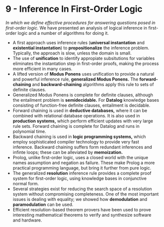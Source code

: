 # 9 - Inference In First-Order Logic
_In which we define effective procedures for answering questions posed in first-order logic._
We have presented an analysis of logical inference in first-order logic and a number of algorithms for doing it.
* A first approach uses inference rules (__universal instantation__ and __existential instantation__) to __propositionalize__ the inference problem. Typically, the approach is slow, unless the domain is small.
* The use of __unification__ to identify appropiate subsitutions for variables eliminates the instantation step in first-order proofs, making the process more efficient in many cases.
* A lifted version of __Modus Ponens__ uses unification to provide a natural and powerful inference rule, __generalized Modus Ponens.__ The __forward-chaining__ and __backward-chaining__ algorithms apply this rule to sets of definite clauses.
* Generalized Modus Ponens is complete for definite clauses, although the entailment problem is __semidecidable.__ For __Datalog__ knowledge bases consisting of function-free definite clauses, entailment is decidable.
* Forward chaining is used in __deductive databases,__ where it can be combined with relational database operations. It is also used in __production systems,__ which perform efficient updates with very large rule sets. Forward chaining is complete for Datalog and runs in polynomial time.
* Backward chaining is used in __logic programming systems,__ which employ sophisticated compiler technology to provide very fast inference. Backward chaining suffers form redundant inferences and infinte loops; these can be alleviated by __memoization.__
* Prolog, unlike first-order logic, uses a closed world with the unique names assumption and negation as failure. These make Prolog a more practical programming language, but bring it further from pure logic.
* The generalized __resolution__ inference rule provides a complete proof system for first-order logic, using knowledge bases in conjunctive normal form.
* Several strategies exist for reducing the search space of a resolution system without compromising completeness. One of the most important issues is dealing with equality; we showed how __demodulation__ and __paramodulation__ can be used.
* Efficient resolution-based theorem provers have been used to prove interesting mathematical theorems to verify and synthesize software and hardware.